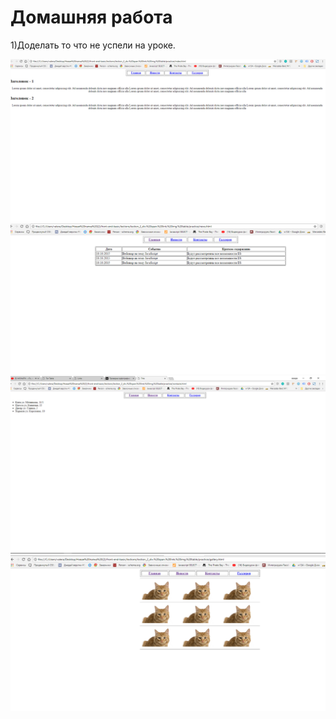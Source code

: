 ﻿# Домашняя работа


1)Доделать то что не успели на уроке.

 ![Alt Text](src/images/main.png)
 ![Alt Text](src/images/news.png)
 ![Alt Text](src/images/contacts.png)
 ![Alt Text](src/images/gallery.png)



